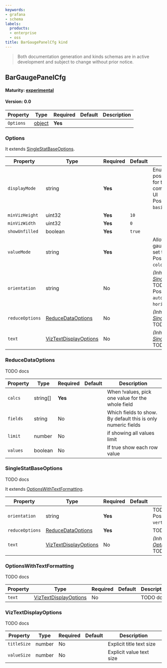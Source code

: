 ```yaml
---
keywords:
- grafana
- schema
labels:
  products:
  - enterprise
  - oss
title: BarGaugePanelCfg kind
---
```


> Both documentation generation and kinds schemas are in active development and subject to change without prior notice.

## BarGaugePanelCfg

#### Maturity: [experimental](../../../maturity/#experimental)

#### Version: 0.0

| Property  | Type               | Required | Default | Description |
| --------- | ------------------ | -------- | ------- | ----------- |
| `Options` | [object](#options) | **Yes**  |         |             |

### Options

It extends [SingleStatBaseOptions](#singlestatbaseoptions).

| Property        | Type                                            | Required | Default | Description                                                                                                                                   |
| --------------- | ----------------------------------------------- | -------- | ------- | --------------------------------------------------------------------------------------------------------------------------------------------- |
| `displayMode`   | string                                          | **Yes**  |         | Enum expressing the possible display modes<br/>for the bar gauge component of Grafana UI<br/>Possible values are: `basic`, `lcd`, `gradient`. |
| `minVizHeight`  | uint32                                          | **Yes**  | `10`    |                                                                                                                                               |
| `minVizWidth`   | uint32                                          | **Yes**  | `0`     |                                                                                                                                               |
| `showUnfilled`  | boolean                                         | **Yes**  | `true`  |                                                                                                                                               |
| `valueMode`     | string                                          | **Yes**  |         | Allows for the table cell gauge display type to set the gauge mode.<br/>Possible values are: `color`, `text`, `hidden`.                       |
| `orientation`   | string                                          | No       |         | _(Inherited from [SingleStatBaseOptions](#singlestatbaseoptions))_<br/>TODO docs<br/>Possible values are: `auto`, `vertical`, `horizontal`.   |
| `reduceOptions` | [ReduceDataOptions](#reducedataoptions)         | No       |         | _(Inherited from [SingleStatBaseOptions](#singlestatbaseoptions))_<br/>TODO docs                                                              |
| `text`          | [VizTextDisplayOptions](#viztextdisplayoptions) | No       |         | _(Inherited from [SingleStatBaseOptions](#singlestatbaseoptions))_<br/>TODO docs                                                              |

### ReduceDataOptions

TODO docs

| Property | Type     | Required | Default | Description                                                  |
| -------- | -------- | -------- | ------- | ------------------------------------------------------------ |
| `calcs`  | string[] | **Yes**  |         | When !values, pick one value for the whole field             |
| `fields` | string   | No       |         | Which fields to show. By default this is only numeric fields |
| `limit`  | number   | No       |         | if showing all values limit                                  |
| `values` | boolean  | No       |         | If true show each row value                                  |

### SingleStatBaseOptions

TODO docs

It extends [OptionsWithTextFormatting](#optionswithtextformatting).

| Property        | Type                                            | Required | Default | Description                                                                              |
| --------------- | ----------------------------------------------- | -------- | ------- | ---------------------------------------------------------------------------------------- |
| `orientation`   | string                                          | **Yes**  |         | TODO docs<br/>Possible values are: `auto`, `vertical`, `horizontal`.                     |
| `reduceOptions` | [ReduceDataOptions](#reducedataoptions)         | **Yes**  |         | TODO docs                                                                                |
| `text`          | [VizTextDisplayOptions](#viztextdisplayoptions) | No       |         | _(Inherited from [OptionsWithTextFormatting](#optionswithtextformatting))_<br/>TODO docs |

### OptionsWithTextFormatting

TODO docs

| Property | Type                                            | Required | Default | Description |
| -------- | ----------------------------------------------- | -------- | ------- | ----------- |
| `text`   | [VizTextDisplayOptions](#viztextdisplayoptions) | No       |         | TODO docs   |

### VizTextDisplayOptions

TODO docs

| Property    | Type   | Required | Default | Description              |
| ----------- | ------ | -------- | ------- | ------------------------ |
| `titleSize` | number | No       |         | Explicit title text size |
| `valueSize` | number | No       |         | Explicit value text size |
